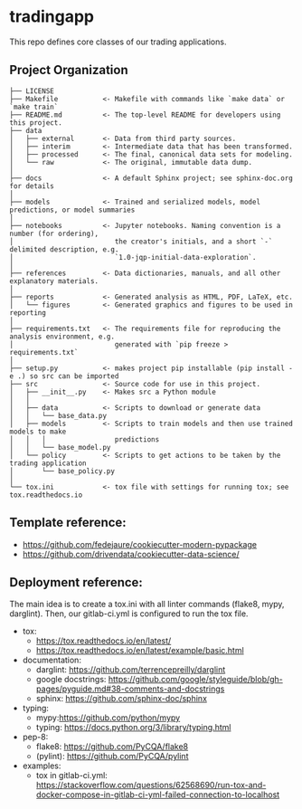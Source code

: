 # tradingapp

This repo defines core classes of our trading applications.

## Project Organization

    ├── LICENSE
    ├── Makefile           <- Makefile with commands like `make data` or `make train`
    ├── README.md          <- The top-level README for developers using this project.
    ├── data
    │   ├── external       <- Data from third party sources.
    │   ├── interim        <- Intermediate data that has been transformed.
    │   ├── processed      <- The final, canonical data sets for modeling.
    │   └── raw            <- The original, immutable data dump.
    │
    ├── docs               <- A default Sphinx project; see sphinx-doc.org for details
    │
    ├── models             <- Trained and serialized models, model predictions, or model summaries
    │
    ├── notebooks          <- Jupyter notebooks. Naming convention is a number (for ordering),
    │                         the creator's initials, and a short `-` delimited description, e.g.
    │                         `1.0-jqp-initial-data-exploration`.
    │
    ├── references         <- Data dictionaries, manuals, and all other explanatory materials.
    │
    ├── reports            <- Generated analysis as HTML, PDF, LaTeX, etc.
    │   └── figures        <- Generated graphics and figures to be used in reporting
    │
    ├── requirements.txt   <- The requirements file for reproducing the analysis environment, e.g.
    │                         generated with `pip freeze > requirements.txt`
    │
    ├── setup.py           <- makes project pip installable (pip install -e .) so src can be imported
    ├── src                <- Source code for use in this project.
    │   ├── __init__.py    <- Makes src a Python module
    │   │
    │   ├── data           <- Scripts to download or generate data
    │   │   └── base_data.py
    │   ├── models         <- Scripts to train models and then use trained models to make
    │   │   │                 predictions
    │   │   └── base_model.py
    │   └── policy         <- Scripts to get actions to be taken by the trading application
    │       └── base_policy.py
    │
    └── tox.ini            <- tox file with settings for running tox; see tox.readthedocs.io


## Template reference: 

- https://github.com/fedejaure/cookiecutter-modern-pypackage
- https://github.com/drivendata/cookiecutter-data-science/

## Deployment reference: 

The main idea is to create a tox.ini with all linter commands (flake8, mypy, darglint). Then, our gitlab-ci.yml is configured to run the tox file.

- tox: 
    - https://tox.readthedocs.io/en/latest/
    - https://tox.readthedocs.io/en/latest/example/basic.html
- documentation:
    - darglint: https://github.com/terrencepreilly/darglint
    - google docstrings: https://github.com/google/styleguide/blob/gh-pages/pyguide.md#38-comments-and-docstrings
    - sphinx: https://github.com/sphinx-doc/sphinx 
- typing:
    - mypy:https://github.com/python/mypy
    - typing: https://docs.python.org/3/library/typing.html
- pep-8:
    - flake8: https://github.com/PyCQA/flake8
    - (pylint): https://github.com/PyCQA/pylint
- examples:
    - tox in gitlab-ci.yml: https://stackoverflow.com/questions/62568690/run-tox-and-docker-compose-in-gitlab-ci-yml-failed-connection-to-localhost